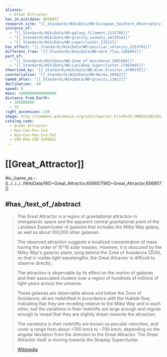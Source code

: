 ```yaml
---
aliases:
  - Great Attractor
has_id_wikidata: Q656857
research_site: "[[_Standards/WikiData/WD~European_Southern_Observatory,151991]]"
instance_of:
  - "[[_Standards/WikiData/WD~galaxy_filament,1133705]]"
  - "[[_Standards/WikiData/WD~gravity_anomaly,1413914]]"
  - "[[_Standards/WikiData/WD~supercluster,27521]]"
has_effect: "[[_Standards/WikiData/WD~peculiar_velocity,1253791]]"
different_from: "[[_Standards/WikiData/WD~dark_flow,1266091]]"
part_of:
  - "[[_Standards/WikiData/WD~Zone_of_Avoidance,2081504]]"
  - "[[_Standards/WikiData/WD~Laniakea_Supercluster,17863945]]"
theorized_by: "[[_Standards/WikiData/WD~Alan_Dressler,4706535]]"
constellation: "[[_Standards/WikiData/WD~Norma,10582]]"
named_after: "[[_Standards/WikiData/WD~gravity,11412]]"
declination: -46
speed: 0
mass: 50000000000000000
distance_from_Earth:
  - 250000000
  - 75
right_ascension: 158
image: http://commons.wikimedia.org/wiki/Special:FilePath/2MASS%20LSS%20chart-NEW%20Nasa.jpg
catalog_code:
  - Great Attractor
  - Hya-Cen-Pav-Ind
  - Hya-Cen-Pav-Ind-Tel
  - VIR-HYA-CEN SUPERCL
---
```


# [[Great_Attractor]] 

#is_/same_as :: [[../../../../WikiData/WD~Great_Attractor,656857|WD~Great_Attractor,656857]]  
## #has_/text_of_/abstract 

> The Great Attractor is a region of gravitational attraction in intergalactic space 
> and the apparent central gravitational point of the Laniakea Supercluster of galaxies 
> that includes the Milky Way galaxy, as well as about 100,000 other galaxies. 
>
> The observed attraction suggests a localized concentration of mass 
> having the order of 10^16 solar masses. 
> However, it is obscured by the Milky Way's galactic plane, 
> lying behind the Zone of Avoidance (ZOA), 
> so that in visible light wavelengths, the Great Attractor is difficult to observe directly. 
>
> The attraction is observable by its effect on the motion of galaxies and their associated clusters 
> over a region of hundreds of millions of light-years across the universe. 
> 
> These galaxies are observable above and below the Zone of Avoidance; 
> all are redshifted in accordance with the Hubble flow, 
> indicating that they are receding relative to the Milky Way and to each other, 
> but the variations in their redshifts are large enough and regular enough 
> to reveal that they are slightly drawn towards the attraction. 
> 
> The variations in their redshifts are known as peculiar velocities, 
> and cover a range from about +700 km/s to −700 km/s, 
> depending on the angular deviation from the direction to the Great Attractor. 
> The Great Attractor itself is moving towards the Shapley Supercluster.
>
> [Wikipedia](https://en.wikipedia.org/wiki/Great%20Attractor) 

